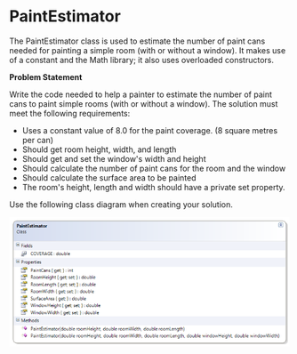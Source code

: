 ---
---
# PaintEstimator

The PaintEstimator class is used to estimate the number of paint cans needed for painting a simple room (with or without a window). It makes use of a constant and the Math library; it also uses overloaded constructors.

**Problem Statement**

Write the code needed to help a painter to estimate the number of paint cans to paint simple rooms (with or without a window). The solution must meet the following requirements:

* Uses a constant value of 8.0 for the paint coverage. (8 square metres per can)
* Should get room height, width, and length
* Should get and set the window's width and height
* Should calculate the number of paint cans for the room and the window
* Should calculate the surface area to be painted
* The room's height, length and width should have a private set property.

Use the following class diagram when creating your solution.

![PaintEstimator Class Diagram](E-PaintEstimator.png)
